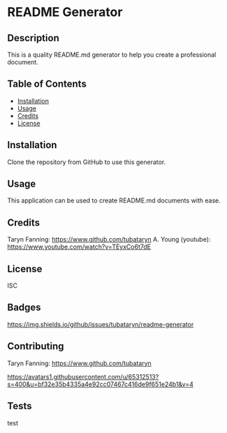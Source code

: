 # README Generator

## Description 

This is a quality README.md generator to help you create a professional document.


## Table of Contents

* [Installation](#installation)
* [Usage](#usage)
* [Credits](#credits)
* [License](#license)


## Installation

Clone the repository from GitHub to use this generator.

## Usage 

This application can be used to create README.md documents with ease. 

## Credits

Taryn Fanning: https://www.github.com/tubataryn
A. Young (youtube): https://www.youtube.com/watch?v=TEyxCo6t7dE

## License

ISC

## Badges

https://img.shields.io/github/issues/tubataryn/readme-generator


## Contributing

Taryn Fanning: https://www.github.com/tubataryn

https://avatars1.githubusercontent.com/u/65312513?s=400&u=bf32e35b4335a4e92cc07467c416de9f651e24b1&v=4

## Tests

test